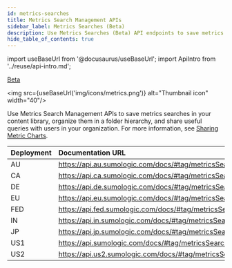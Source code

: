 ```yaml
---
id: metrics-searches
title: Metrics Search Management APIs
sidebar_label: Metrics Searches (Beta)
description: Use Metrics Searches (Beta) API endpoints to save metrics searches in your content library, organize them in a folder hierarchy, and share useful queries with users in your organization.
hide_table_of_contents: true
---
```


import useBaseUrl from '@docusaurus/useBaseUrl';
import ApiIntro from '../reuse/api-intro.md';

<p> <a href="/docs/beta"><span className="beta">Beta</span></a> </p>

<img src={useBaseUrl('img/icons/metrics.png')} alt="Thumbnail icon" width="40"/>

Use Metrics Search Management APIs to save metrics searches in your content library, organize them in a folder hierarchy, and share useful queries with users in your organization. For more information, see [Sharing Metric Charts](/docs/metrics/metric-charts/interacting-metric-charts/).

<ApiIntro/>

| Deployment | Documentation URL                                        |
|:------------|:----------------------------------------------------------|
| AU         | https://api.au.sumologic.com/docs/#tag/metricsSearchesManagement  |
| CA         | https://api.ca.sumologic.com/docs/#tag/metricsSearchesManagement  |
| DE         | https://api.de.sumologic.com/docs/#tag/metricsSearchesManagement  |
| EU         | https://api.eu.sumologic.com/docs/#tag/metricsSearchesManagement  |
| FED        | https://api.fed.sumologic.com/docs/#tag/metricsSearchesManagement |
| IN         | https://api.in.sumologic.com/docs/#tag/metricsSearchesManagement  |
| JP         | https://api.jp.sumologic.com/docs/#tag/metricsSearchesManagement  |
| US1        | https://api.sumologic.com/docs/#tag/metricsSearchesManagement     |
| US2        | https://api.us2.sumologic.com/docs/#tag/metricsSearchesManagement |
